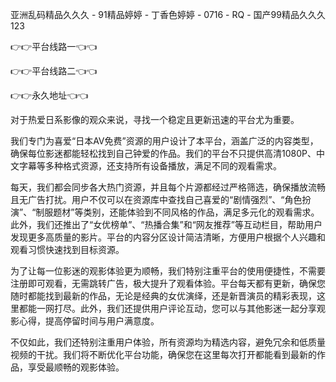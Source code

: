 亚洲乱码精品久久久 - 91精品婷婷 - 丁香色婷婷 - 0716 - RQ - 国产99精品久久久 123

👉👉平台线路一👈👈

👉👉平台线路二👈👈

👉👉永久地址👈👈

对于热爱日系影像的观众来说，寻找一个稳定且更新迅速的平台尤为重要。

我们专门为喜爱“日本AV免费”资源的用户设计了本平台，涵盖广泛的内容类型，确保每位影迷都能轻松找到自己钟爱的作品。我们的平台不只提供高清1080P、中文字幕等多种格式资源，还支持所有设备播放，满足不同的观看需求。

每天，我们都会同步各大热门资源，并且每个片源都经过严格筛选，确保播放流畅且无广告打扰。用户不仅可以在资源库中查找自己喜爱的“剧情强烈”、“角色扮演”、“制服题材”等类别，还能体验到不同风格的作品，满足多元化的观看需求。此外，我们还推出了“女优榜单”、“热播合集”和“网友推荐”等互动栏目，帮助用户发现更多高质量的影片。平台的内容分区设计简洁清晰，方便用户根据个人兴趣和观看习惯快速找到目标资源。

为了让每一位影迷的观影体验更为顺畅，我们特别注重平台的使用便捷性，不需要注册即可观看，无需跳转广告，极大提升了观看体验。平台每天都有更新，确保您随时都能找到最新的作品，无论是经典的女优演绎，还是新晋演员的精彩表现，这里都能一网打尽。此外，我们还提供用户评论互动，您可以与其他影迷一起分享观影心得，提高停留时间与用户满意度。

不仅如此，我们还特别注重用户体验，所有资源均为精选内容，避免冗余和低质量视频的干扰。我们将不断优化平台功能，确保您在这里每次打开都能看到最新的作品，享受最顺畅的观影体验。
